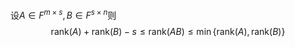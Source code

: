 设$A \in F^{m \times s}, B \in F^{s \times n}$则
$$
\mathrm{rank}(A) + \mathrm{rank}(B) - s \le \mathrm{rank}(AB) \le \min\{\mathrm{rank}(A),\mathrm{rank}(B)\}
$$
